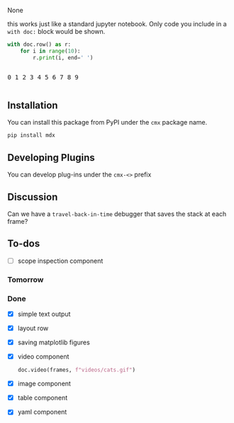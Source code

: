 None

this works just like a standard jupyter notebook. Only code you include in 
a `with doc:` block would be shown.


```python
with doc.row() as r:
    for i in range(10):
        r.print(i, end=' ')
```

<div style="flex-wrap:wrap; display:flex; flex-direction:row; item-align:center;"><pre>
0 
</pre>
<pre>
1 
</pre>
<pre>
2 
</pre>
<pre>
3 
</pre>
<pre>
4 
</pre>
<pre>
5 
</pre>
<pre>
6 
</pre>
<pre>
7 
</pre>
<pre>
8 
</pre>
<pre>
9 
</pre>
</div>

## Installation

You can install this package from PyPI under the `cmx` package name.

``` python
pip install mdx
```
## Developing Plugins

You can develop plug-ins under the `cmx-<>` prefix

## Discussion

Can we have a `travel-back-in-time` debugger that saves the stack
at each frame?

## To-dos

- [ ] scope inspection component

### Tomorrow

### Done

- [x] simple text output
- [x] layout row
- [x] saving matplotlib figures
- [x] video component
    ``` python
    doc.video(frames, f"videos/cats.gif")
    ```
- [x] image component
- [x] table component
- [x] yaml component

